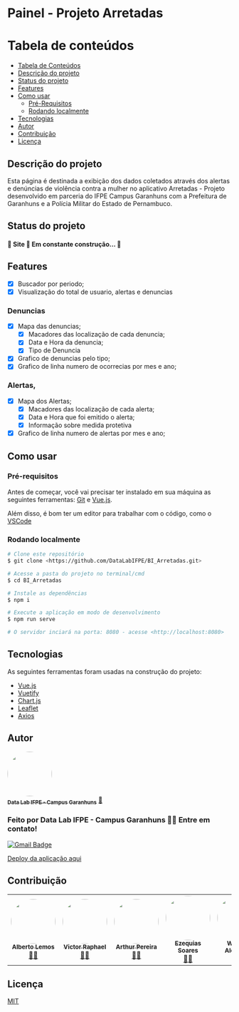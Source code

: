 # Painel - Projeto Arretadas

Tabela de conteúdos
=================
<!--ts-->
   * [Tabela de Conteúdos](#tabela-de-conteúdos)
   * [Descrição do projeto](#descrição-do-projeto)
   * [Status do projeto](#status-do-projeto)
   * [Features](#features)
   * [Como usar](#como-usar)
      * [Pré-Requisitos](#pré-requisitos)
      * [Rodando localmente](#rodando-localmente)
   * [Tecnologias](#tecnologias)
   * [Autor](#autor)
   * [Contribuição](#contribuição)
   * [Licença](#licença)
<!--te-->

## Descrição do projeto

<p>Esta página é destinada a exibição dos dados coletados através dos alertas e denúncias de violência contra a mulher no aplicativo Arretadas - Projeto desenvolvido em parceria do IFPE Campus Garanhuns com a Prefeitura de Garanhuns e a Polícia Militar do Estado de Pernambuco.</p>


## Status do projeto

<h4> 🚧  Site 🚀 Em constante construção...  🚧 </h4>


## Features
- [x] Buscador por periodo;
- [x] Visualização do total de usuario, alertas e denuncias
### Denuncias
- [x] Mapa das denuncias;
  - [x] Macadores das localização de cada denuncia;
  - [x] Data e Hora da denuncia;
  - [x] Tipo de Denuncia
- [x] Grafico de denuncias pelo tipo;
- [x] Grafico de linha numero de ocorrecias por mes e ano;
### Alertas,
- [x] Mapa dos Alertas;
  - [x] Macadores das localização de cada alerta;
  - [x] Data e Hora que foi emitido o alerta;
  - [x] Informação sobre medida protetiva
- [x] Grafico de linha numero de alertas por mes e ano;

## Como usar

### Pré-requisitos

Antes de começar, você vai precisar ter instalado em sua máquina as seguintes ferramentas:
[Git](https://git-scm.com) e [Vue.js](https://vuejs.org/). 

Além disso, é bom ter um editor para trabalhar com o código, como o [VSCode](https://code.visualstudio.com/)


### Rodando localmente

```bash
# Clone este repositório
$ git clone <https://github.com/DataLabIFPE/BI_Arretadas.git>

# Acesse a pasta do projeto no terminal/cmd
$ cd BI_Arretadas

# Instale as dependências
$ npm i

# Execute a aplicação em modo de desenvolvimento
$ npm run serve

# O servidor inciará na porta: 8080 - acesse <http://localhost:8080>
```


## Tecnologias

As seguintes ferramentas foram usadas na construção do projeto:

- [Vue.js](https://vuejs.org/)
- [Vuetify](https://vuetifyjs.com/)
- [Chart.js](https://www.chartjs.org/)
- [Leaflet](https://leafletjs.com//)
- [Axios](https://axios-http.com/)


## Autor

<a href="https://github.com/DataLabIFPE">
 <img style="border-radius: 50%;" src="https://avatars.githubusercontent.com/u/59116622?v=4" width="100px;" alt=""/>
 <br />
 <sub><b>Data Lab IFPE - Campus Garanhuns</b></sub></a> <a href="https://github.com/DataLabIFPE" title="Data Lab">🚀</a>


### Feito por Data Lab IFPE - Campus Garanhuns 👋🏽 Entre em contato!

[![Gmail Badge](https://img.shields.io/badge/-arretadasapp@gmail.com-c14438?style=flat-square&logo=Gmail&logoColor=white&link=mailto:arretadasapp@gmail.com)](mailto:arretadasapp@gmail.com)

<a href="https://arretadas.vercel.app/"> Deploy da aplicação aqui </a>

## Contribuição

<table>
  <tr>
    <td align="center"><a href="https://github.com/albertolemos"><img style="border-radius: 50%;" src="https://avatars.githubusercontent.com/u/51492348?v=4" width="100px;"           alt=""/><br /><sub><b>Alberto Lemos</b></sub></a><br /><a href="https://github.com/albertolemos" title="Alberto Lemos">👨‍🚀</a>
    </td>
    <td align="center"><a href="https://github.com/victoorraphael"><img style="border-radius: 50%;" src="https://avatars.githubusercontent.com/u/56162733?v=4" width="100px;"           alt=""/><br /><sub><b>Victor Raphael</b></sub></a><br /><a href="https://github.com/victoorraphael" title="Victor Raphael">👨‍🚀</a>
    </td>
    <td align="center"><a href="https://github.com/ArthurPdaSilva"><img style="border-radius: 50%;" src="https://avatars.githubusercontent.com/u/72280602?v=4" width="100px;"           alt=""/><br /><sub><b>Arthur Pereira</b></sub></a><br /><a href="https://github.com/ArthurPdaSilva" title="Arthur Pereira da Silva">👨‍🚀</a>
    </td>
    <td align="center"><a href="https://github.com/EzequiasSoares1"><img style="border-radius: 50%;" src="https://avatars.githubusercontent.com/u/72280602?v=4" width="100px;" alt=""/><br /><sub><b>Ezequias Soares</b></sub></a><br /><a href="https://github.com/EzequiasSoares1" title="Ezequias Soares de Oliveira">👨‍🚀</a>
    </td>
    <td align="center"><a href="https://github.com/Winiicius"><img style="border-radius: 50%;" src="https://avatars.githubusercontent.com/u/72280602?v=4" width="100px;" alt=""/><br /><sub><b>Winicius Alexandre</b></sub></a><br /><a href="https://github.com/Winiicius" title="Winicius Alexandre">👨‍🚀</a>
    </td>
  </tr>
</table>


## Licença

[MIT](LICENSE)
